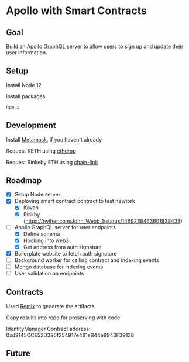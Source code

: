 # Apollo with Smart Contracts

## Goal

Build an Apollo GraphQL server to allow users to sign up and update their user information.

## Setup

Install Node 12

Install packages

```sh
npm i
```

## Development

Install [Metamask](https://metamask.io/), if you haven't already

Request KETH using [ethdrop](https://ethdrop.dev/)

Request Rinkeby ETH using [chain-link](https://faucets.chain.link/rinkeby)

## Roadmap

- [x] Setup Node server
- [x] Deploying smart contract contract to test newtork
  - [x] Kovan
  - [x] Rinkby (https://twitter.com/John_Webb_1/status/1469238463601938433)
- [ ] Apollo GraphQL server for user endpoints
  - [x] Define schema
  - [x] Hooking into web3
  - [x] Get address from auth signature
- [x] Boilerplate website to fetch auth signature
- [ ] Background worker for calling contract and indexing events
- [ ] Mongo database for indexing events
- [ ] User validation on endpoints

## Contracts

Used [Remix](https://remix.ethereum.org) to generate the artifacts

Copy results into repo for preserving with code

IdentityManager Contract address: 0xd9145CCE52D386f254917e481eB44e9943F39138

## Future
